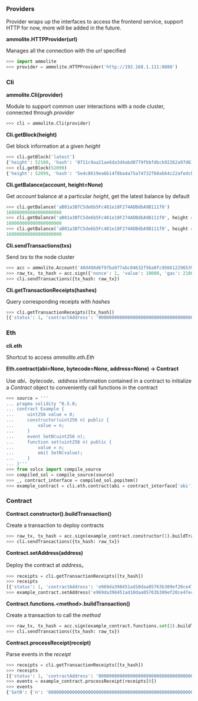 ### Providers

Provider wraps up the interfaces to access the frontend service, support HTTP for now, more will be added in the future.

**ammolite.HTTPProvider(url)**

Manages all the connection with the *url* specified

```Python
>>> import ammolite
>>> provider = ammolite.HTTPProvider('http://192.168.1.111:8080')
```

### Cli

**ammolite.Cli(provider)**

Module to support common user interactions with a node cluster, connected through *provider*
```Python
>>> cli = ammolite.Cli(provider)
```

**Cli.getBlock(height)**

Get block information at a given *height*

```Python
>>> cli.getBlock('latest')
{'height': 52100, 'hash': '0711c9aa21ae6da3d4abd8779fbbfdbcb92262a97d6173973bd8a4c0e4fbe09d', 'coinbase': '0xF97c7082918E26ea7cf00b81784136E22EFDd5a3', 'number': 0, 'transactions': None, 'gasUsed': 0, 'elapsedTime': 332532, 'timestamp': 1610679907}
>>> cli.getBlock(52099)
{'height': 52099, 'hash': '5e4c8619ea6b14f8ba4a75a74732f68ab64c22afedcb89559bef6fdb0addc199', 'coinbase': '0xF97c7082918E26ea7cf00b81784136E22EFDd5a3', 'number': 0, 'transactions': None, 'gasUsed': 0, 'elapsedTime': 300576, 'timestamp': 1610679906}
```

**Cli.getBalance(account, height=None)**

Get *account* balance at a particular *height*, get the latest balance by default 

```Python
>>> cli.getBalance('aB01a3BfC5de6b5Fc481e18F274ADBdbA9B111f0')
160000000000000000000
>>> cli.getBalance('aB01a3BfC5de6b5Fc481e18F274ADBdbA9B111f0', height = 'latest')
160000000000000000000
>>> cli.getBalance('aB01a3BfC5de6b5Fc481e18F274ADBdbA9B111f0', height = 52100)
160000000000000000000
```

**Cli.sendTransactions(txs)**

Send *txs* to the node cluster

```Python
>>> acc = ammolite.Account('40d498d6f97ba977abc04632f56a0fc956612296539dc39c47da0a22488d8d5b')
>>> raw_tx, tx_hash = acc.sign({'nonce': 1, 'value': 10000, 'gas': 21000, 'gasPrice': 1, 'to': bytearray.fromhex('230DCCC4660dcBeCb8A6AEA1C713eE7A04B35cAD'), 'data': b''})
>>> cli.sendTransactions({tx_hash: raw_tx})
```

**Cli.getTransactionReceipts(hashes)**

Query corresponding receipts with *hashes*

```Python
>>> cli.getTransactionReceipts([tx_hash])
[{'status': 1, 'contractAddress': '0000000000000000000000000000000000000000', 'gasUsed': 21000, 'logs': None, 'executing logs': ''}]
```

### Eth

**cli.eth**

Shortcut to access *ammolite.eth.Eth*

**Eth.contract(abi=None, bytecode=None, address=None) -> Contract**

Use *abi*、*bytecode*、*address* information contained in a contract to initialize a *Contract* object to conveniently call functions in the contract

```Python
>>> source = '''
... pragma solidity ^0.5.0;
... contract Example {
...     uint256 value = 0;
...     constructor(uint256 n) public {
...         value = n;
...     }
...     event SetN(uint256 n);
...     function set(uint256 n) public {
...         value = n;
...         emit SetN(value);
...     }
... }'''
>>> from solcx import compile_source
>>> compiled_sol = compile_source(source)
>>> _, contract_interface = compiled_sol.popitem()
>>> example_contract = cli.eth.contract(abi = contract_interface['abi'], bytecode = contract_interface['bin'])
```

### Contract

**Contract.constructor().buildTransaction()**

Create a transaction to deploy contracts

```Python
>>> raw_tx, tx_hash = acc.sign(example_contract.constructor(1).buildTransaction({'nonce': 2, 'gas': 1000000, 'gasPrice': 1}))
>>> cli.sendTransactions({tx_hash: raw_tx})
```

**Contract.setAddress(address)**

Deploy the contract at *address*。

```Python
>>> receipts = cli.getTransactionReceipts([tx_hash])
>>> receipts
[{'status': 1, 'contractAddress': 'e969da398451ad10daa05763b309ef20ce47ec98', 'gasUsed': 139643, 'logs': None, 'executing logs': ''}]
>>> example_contract.setAddress('e969da398451ad10daa05763b309ef20ce47ec98')
```

**Contract.functions.\<method\>.buildTransaction()**

Create a transaction to call the *method*

```Python
>>> raw_tx, tx_hash = acc.sign(example_contract.functions.set(2).buildTransaction({'nonce': 3, 'gas': 1000000, 'gasPrice': 1}))
>>> cli.sendTransactions({tx_hash: raw_tx})
```

**Contract.processReceipt(receipt)**

Parse events in the *receipt*

```Python
>>> receipts = cli.getTransactionReceipts([tx_hash])
>>> receipts
[{'status': 1, 'contractAddress': '0000000000000000000000000000000000000000', 'gasUsed': 27962, 'logs': [{'address': 'e969da398451ad10daa05763b309ef20ce47ec98', 'topics': ['284769010a3a23e1f2b4a8c1e10d15110c1a1860ad87816edc4adeb73de7f7c7'], 'data': '0000000000000000000000000000000000000000000000000000000000000002', 'blockNumber': 2425, 'transactionHash': '0000000000000000000000000000000000000000000000000000000000000000', 'transactionIndex': 0, 'blockHash': '0000000000000000000000000000000000000000000000000000000000000000', 'logIndex': 0}], 'executing logs': ''}]
>>> events = example_contract.processReceipt(receipts[0])
>>> events
{'SetN': {'n': '0000000000000000000000000000000000000000000000000000000000000002'}}
```

